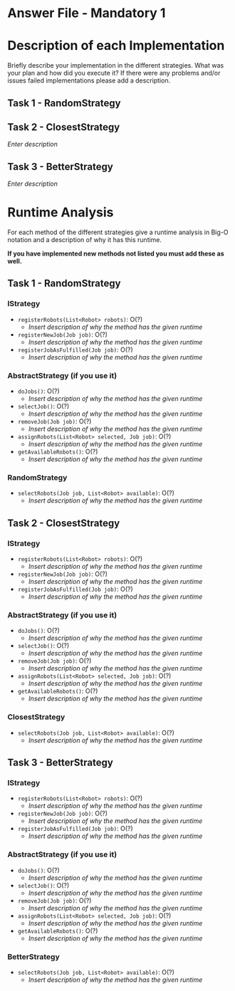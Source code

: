 # Answer File - Mandatory 1
# Description of each Implementation
Briefly describe your implementation in the different strategies. What was your plan and how did you execute it? If there were any problems and/or issues failed implementations please add a description.

## Task 1 - RandomStrategy


## Task 2 - ClosestStrategy
*Enter description*

## Task 3 - BetterStrategy
*Enter description*


# Runtime Analysis
For each method of the different strategies give a runtime analysis in Big-O notation and a description of why it has this runtime.

**If you have implemented new methods not listed you must add these as well.**
## Task 1 - RandomStrategy
### IStrategy
* ``registerRobots(List<Robot> robots)``: O(?)
    * *Insert description of why the method has the given runtime*
* ``registerNewJob(Job job)``: O(?)
    * *Insert description of why the method has the given runtime*
* ``registerJobAsFulfilled(Job job)``: O(?)
    * *Insert description of why the method has the given runtime*

### AbstractStrategy (if you use it)
* ``doJobs()``: O(?)
    * *Insert description of why the method has the given runtime*
* ``selectJob()``: O(?)
    * *Insert description of why the method has the given runtime*
* ``removeJob(Job job)``: O(?)
    * *Insert description of why the method has the given runtime*
* ``assignRobots(List<Robot> selected, Job job)``: O(?)
    * *Insert description of why the method has the given runtime*
* ``getAvailableRobots()``: O(?)
    * *Insert description of why the method has the given runtime*

### RandomStrategy
* ``selectRobots(Job job, List<Robot> available)``: O(?)
    * *Insert description of why the method has the given runtime*

## Task 2 - ClosestStrategy
### IStrategy
* ``registerRobots(List<Robot> robots)``: O(?)
    * *Insert description of why the method has the given runtime*
* ``registerNewJob(Job job)``: O(?)
    * *Insert description of why the method has the given runtime*
* ``registerJobAsFulfilled(Job job)``: O(?)
    * *Insert description of why the method has the given runtime*

### AbstractStrategy (if you use it)
* ``doJobs()``: O(?)
    * *Insert description of why the method has the given runtime*
* ``selectJob()``: O(?)
    * *Insert description of why the method has the given runtime*
* ``removeJob(Job job)``: O(?)
    * *Insert description of why the method has the given runtime*
* ``assignRobots(List<Robot> selected, Job job)``: O(?)
    * *Insert description of why the method has the given runtime*
* ``getAvailableRobots()``: O(?)
    * *Insert description of why the method has the given runtime*

### ClosestStrategy
* ``selectRobots(Job job, List<Robot> available)``: O(?)
    * *Insert description of why the method has the given runtime*

## Task 3 - BetterStrategy
### IStrategy
* ``registerRobots(List<Robot> robots)``: O(?)
    * *Insert description of why the method has the given runtime*
* ``registerNewJob(Job job)``: O(?)
    * *Insert description of why the method has the given runtime*
* ``registerJobAsFulfilled(Job job)``: O(?)
    * *Insert description of why the method has the given runtime*

### AbstractStrategy (if you use it)
* ``doJobs()``: O(?)
    * *Insert description of why the method has the given runtime*
* ``selectJob()``: O(?)
    * *Insert description of why the method has the given runtime*
* ``removeJob(Job job)``: O(?)
    * *Insert description of why the method has the given runtime*
* ``assignRobots(List<Robot> selected, Job job)``: O(?)
    * *Insert description of why the method has the given runtime*
* ``getAvailableRobots()``: O(?)
    * *Insert description of why the method has the given runtime*

### BetterStrategy
* ``selectRobots(Job job, List<Robot> available)``: O(?)
    * *Insert description of why the method has the given runtime*
